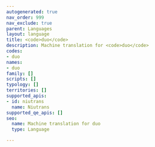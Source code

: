 ```yaml
---
autogenerated: true
nav_order: 999
nav_exclude: true
parent: Languages
layout: language
title: <code>duo</code>
description: Machine translation for <code>duo</code>
codes:
- duo
names:
- duo
family: []
scripts: []
typology: []
territories: []
supported_apis:
- id: niutrans
  name: Niutrans
supported_qe_apis: []
seo:
  name: Machine translation for duo
  type: Language

---
```


